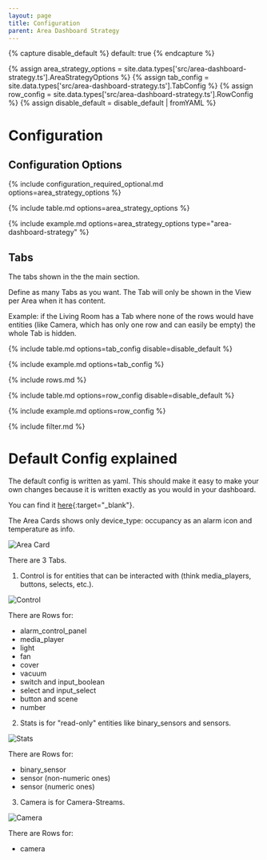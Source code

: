 ```yaml
---
layout: page
title: Configuration
parent: Area Dashboard Strategy
---
```


{% capture disable_default %}
default: true
{% endcapture %}

{% assign area_strategy_options = site.data.types['src/area-dashboard-strategy.ts'].AreaStrategyOptions %}
{% assign tab_config = site.data.types['src/area-dashboard-strategy.ts'].TabConfig %}
{% assign row_config = site.data.types['src/area-dashboard-strategy.ts'].RowConfig %}
{% assign disable_default = disable_default | fromYAML %}

# Configuration

## Configuration Options

{% include configuration_required_optional.md options=area_strategy_options %}

{% include table.md options=area_strategy_options %}

{% include example.md options=area_strategy_options type="area-dashboard-strategy" %}

## Tabs

The tabs shown in the the main section.

Define as many Tabs as you want.
The Tab will only be shown in the View per Area when it has content.

Example: if the Living Room has a Tab where none of the rows would have entities (like Camera, which has only one row and can easily be empty) the whole Tab is hidden.

{% include table.md options=tab_config disable=disable_default %}

{% include example.md options=tab_config %}

{% include rows.md %}

{% include table.md options=row_config disable=disable_default %}

{% include example.md options=row_config %}

{% include filter.md %}

# Default Config explained

The default config is written as yaml. This should make it easy to make your own changes because it is written exactly as you would in your dashboard.

You can find it [here](https://github.com/itsteddyyo/strategy-pack/blob/main/src/config/areaDefaultConfig.yml){:target="_blank"}.

The Area Cards shows only device_type: occupancy as an alarm icon and temperature as info.

![Area Card](/strategy-pack/assets/area/area-strategy-navigation.png "Area Card")

There are 3 Tabs.

1. Control is for entities that can be interacted with (think media_players, buttons, selects, etc.).

![Control](/strategy-pack/assets/area/area-strategy-main-control.png "Control")

There are Rows for:

- alarm_control_panel
- media_player
- light
- fan
- cover
- vacuum
- switch and input_boolean
- select and input_select
- button and scene
- number

2. Stats is for "read-only" entities like binary_sensors and sensors.

![Stats](/strategy-pack/assets/area/area-strategy-main-stats.png "Stats")

There are Rows for:

- binary_sensor
- sensor (non-numeric ones)
- sensor (numeric ones)

3. Camera is for Camera-Streams.

![Camera](/strategy-pack/assets/area/area-strategy-main-camera.png "Camera")

There are Rows for:

- camera
